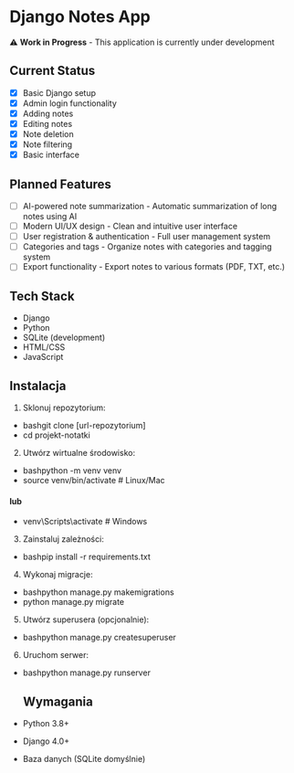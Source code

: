 # Django Notes App

⚠️ **Work in Progress** - This application is currently under development

## Current Status

- [x] Basic Django setup
- [x] Admin login functionality
- [x] Adding notes
- [x] Editing notes
- [x] Note deletion 
- [x] Note filtering
- [x] Basic interface

## Planned Features

- [ ] AI-powered note summarization - Automatic summarization of long notes using AI
- [ ] Modern UI/UX design - Clean and intuitive user interface
- [ ] User registration & authentication - Full user management system
- [ ] Categories and tags - Organize notes with categories and tagging system
- [ ] Export functionality - Export notes to various formats (PDF, TXT, etc.)

## Tech Stack

- Django
- Python
- SQLite (development)
- HTML/CSS
- JavaScript

## Instalacja

1. Sklonuj repozytorium:

- bashgit clone [url-repozytorium]
- cd projekt-notatki

2. Utwórz wirtualne środowisko:

- bashpython -m venv venv
- source venv/bin/activate  # Linux/Mac
#### lub
- venv\Scripts\activate  # Windows

3. Zainstaluj zależności:

- bashpip install -r requirements.txt

4. Wykonaj migracje:

- bashpython manage.py makemigrations
- python manage.py migrate

5. Utwórz superusera (opcjonalnie):

- bashpython manage.py createsuperuser

6. Uruchom serwer:

- bashpython manage.py runserver

  ## Wymagania
- Python 3.8+
- Django 4.0+
- Baza danych (SQLite domyślnie)

